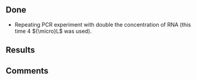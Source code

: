 ## Done

* Repeating PCR experiment with double the concentration of RNA (this time 4 ${\micro}L$ was used). 

## Results

## Comments
